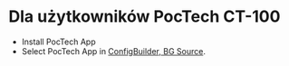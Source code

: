 # Dla użytkowników PocTech CT-100

- Install PocTech App
- Select PocTech App in [ConfigBuilder, BG Source](#Config-Builder-bg-source).
